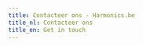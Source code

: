 ```yaml
---
title: Contacteer ons - Harmonics.be
title_nl: Contacteer ons
title_en: Get in touch
---
```


<contact-form />
